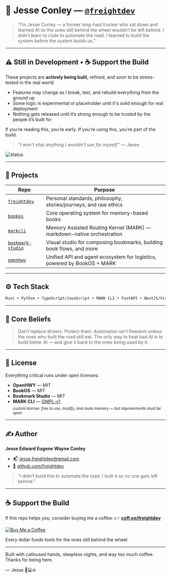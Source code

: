 # 👋 Jesse Conley — [`@freightdev`](https://github.com/freightdev)

> “I’m Jesse Conley — a former long-haul trucker who sat down and learned AI so the ones still behind the wheel wouldn’t be left behind.
> I didn’t learn to code to automate the road. I learned to build the system before the system builds us.”

---

## ⚠️ Still in Development • ☕️ Support the Build

These projects are **actively being built**, refined, and soon to be stress-tested in the real world.

* Features may change as I break, test, and rebuild everything from the ground up
* Some logic is experimental or placeholder until it's solid enough for real deployment
* Nothing gets released until it’s strong enough to be trusted by the people it’s built for

If you’re reading this, you’re early.
If you’re using this, you’re part of the build.

> *“I won’t ship anything I wouldn’t use for myself.”* — Jesse

![status](https://img.shields.io/badge/status-in%20development-orange?style=flat-square)

---

## 🚚 Projects

| Repo                                                               | Purpose                                                                 |
| ------------------------------------------------------------------ | ----------------------------------------------------------------------- |
| [`freightdev`](https://github.com/freightdev/freightdev)           | Personal standards, philosophy, stories/journeys, and raw ethics        |
| [`bookos`](https://github.com/freightdev/bookos)                   | Core operating system for memory-based books                            |
| [`markcli`](https://github.com/freightdev/markcli)                 | Memory Assisted Routing Kernel (MARK) — markdown-native orchestration   |
| [`bookmark-studio`](https://github.com/freightdev/bookmark-studio) | Visual studio for composing bookmarks, building book flows, and more    |
| [`openhwy`](https://github.com/freightdev/openhwy)                 | Unified API and agent ecosystem for logistics, powered by BookOS + MARK |

---

## ⚙️ Tech Stack

```txt
Rust • Python • TypeScript/JavaScript • MARK CLI • FastAPI • NextJS/Vite • Expo
```

---

## 🧠 Core Beliefs

> Don’t replace drivers. Protect them.
> Automation isn’t freedom unless the ones who built the road still eat.
> The only way to beat bad AI is to build better AI — and give it back to the ones being used by it.

---

## 📄 License

Everything critical runs under open licenses:

- **OpenHWY** — MIT  
- **BookOS** — MIT  
- **Bookmark Studio** — MIT  
- **MARK CLI** — [GMPL-v1](https://your-license-link.com)  
  <sub><i>custom license: free to use, modify, and route memory — but improvements must be open</i></sub>

---

## ✍️ Author

**Jesse Edward Eugene Wayne Conley**
  - 📬 [jesse.freightdev@gmail.com](mailto:jesse.freightdev@gmail.com)
  - 🔗 [github.com/freightdev](https://github.com/freightdev)

> "I didn’t build this to automate the road. I built it so no one gets left behind."

---

## ☕️ Support the Build

If this repo helps you, consider buying me a coffee:
👉 [**coff.ee/freightdev**](https://coff.ee/freightdev)

[![Buy Me a Coffee](https://img.shields.io/badge/support-buy%20me%20a%20coffee-yellow?logo=buymeacoffee\&style=flat-square)](https://coff.ee/freightdev)

Every dollar funds tools for the ones still behind the wheel.

---

Built with calloused hands, sleepless nights, and way too much coffee.  
Thanks for being here.

— Jesse 🚚💻☕

